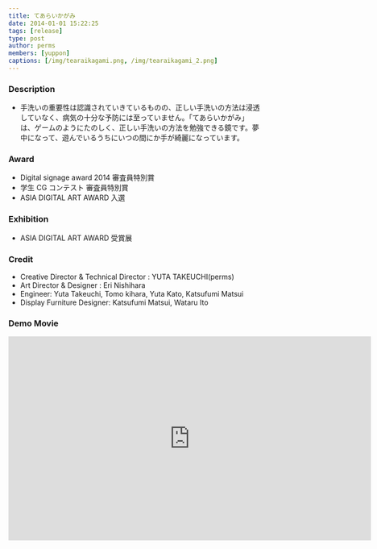 ```yaml
---
title: てあらいかがみ
date: 2014-01-01 15:22:25
tags: [release]
type: post
author: perms
members: [yuppon]
captions: [/img/tearaikagami.png, /img/tearaikagami_2.png]
---
```


### Description

* 手洗いの重要性は認識されていきているものの、正しい手洗いの方法は浸透していなく、病気の十分な予防には至っていません。「てあらいかがみ」は、ゲームのようにたのしく、正しい手洗いの方法を勉強できる鏡です。夢中になって、遊んでいるうちにいつの間にか手が綺麗になっています。

### Award

* Digital signage award 2014 審査員特別賞
* 学生 CG コンテスト 審査員特別賞
* ASIA DIGITAL ART AWARD 入選

### Exhibition

* ASIA DIGITAL ART AWARD 受賞展

### Credit

* Creative Director & Technical Director : YUTA TAKEUCHI(perms)
* Art Director & Designer : Eri Nishihara
* Engineer: Yuta Takeuchi, Tomo kihara, Yuta Kato, Katsufumi Matsui
* Display Furniture Designer: Katsufumi Matsui, Wataru Ito

### Demo Movie

<iframe src="https://player.vimeo.com/video/95975764" width="720" height="405" frameborder="0" webkitallowfullscreen mozallowfullscreen allowfullscreen></iframe>
